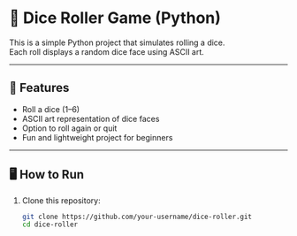 # 🎲 Dice Roller Game (Python)

This is a simple Python project that simulates rolling a dice.  
Each roll displays a random dice face using ASCII art.

---

## 🚀 Features
- Roll a dice (1–6)
- ASCII art representation of dice faces
- Option to roll again or quit
- Fun and lightweight project for beginners

---

## 🖥️ How to Run
1. Clone this repository:
   ```bash
   git clone https://github.com/your-username/dice-roller.git
   cd dice-roller
